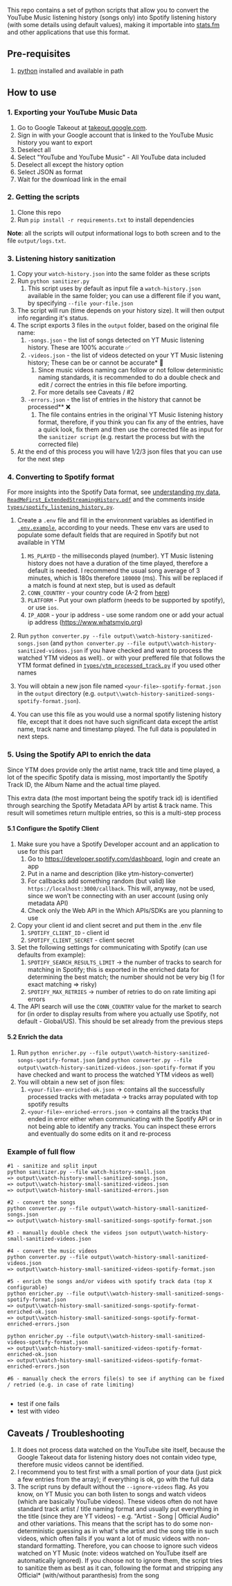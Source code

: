 This repo contains a set of python scripts that allow you to convert the YouTube Music listening history (songs only) into Spotify listening history (with some details using default values), making it importable into [stats.fm](http://stats.fm) and other applications that use this format.

## Pre-requisites

1. [python](https://www.python.org) installed and available in path

## How to use

### 1. Exporting your YouTube Music Data

1. Go to Google Takeout at [takeout.google.com](https://takeout.google.com).
2. Sign in with your Google account that is linked to the YouTube Music history you want to export
3. Deselect all
4. Select "YouTube and YouTube Music" - All YouTube data included
5. Deselect all except the history option
6. Select JSON as format
7. Wait for the download link in the email

### 2. Getting the scripts

1. Clone this repo
2. Run `pip install -r requirements.txt` to install dependencies

**Note**: all the scripts will output informational logs to both screen and to the file `output/logs.txt`.

### 3. Listening history sanitization

1. Copy your `watch-history.json` into the same folder as these scripts
2. Run `python sanitizer.py`
   1. This script uses by default as input file a `watch-history.json` available in the same folder; you can use a different file if you want, by specifying `--file your-file.json`
3. The script will run (time depends on your history size). It will then output info regarding it's status.
4. The script exports 3 files in the `output` folder, based on the original file name:
   1. `-songs.json` - the list of songs detected on YT Music listening history. These are 100% accurate ✅
   2. `-videos.json` - the list of videos detected on your YT Music listening history; These can be or cannot be accurate* 🤔
      1. Since music videos naming can follow or not follow deterministic naming standards, it is recommended to do a double check and edit / correct the entries in this file before importing. 
      2. For more details see Caveats / #2
   3. `-errors.json` - the list of entries in the history that cannot be processed** ❌
      1. The file contains entries in the original YT Music listening history format, therefore, if you think you can fix any of the entries, have a quick look, fix them and then use the corrected file as input for the `sanitizer script` (e.g. restart the process but with the corrected file)
5. At the end of this process you will have 1/2/3 json files that you can use for the next step


### 4. Converting to Spotify format

For more insights into the Spotify Data format, see [understanding my data](https://support.spotify.com/article/understanding-my-data/), [`ReadMeFirst_ExtendedStreamingHistory.pdf`](docs/ReadMeFirst_ExtendedStreamingHistory.pdf) and the comments inside [`types/spotify_listening_history.py`](types/spotify_listening_history.py).

1. Create a `.env` file and fill in the environment variables as identified in [`.env.example`](.env.example), according to your needs. These env vars are used to populate some default fields that are required in Spotify but not available in YTM
   1. `MS_PLAYED` - the milliseconds played (number). YT Music listening history does not have a duration of the time played, therefore a default is needed. I recommend the usual song average of 3 minutes, which is 180s therefore `180000` (ms). This will be replaced if a match is found at next step, but is used as default
   2. `CONN_COUNTRY` - your country code (A-2 from [here](https://en.wikipedia.org/wiki/List_of_ISO_3166_country_codes))
   3. `PLATFORM` - Put your own platform (needs to be supported by spotify), or use `ios`.
   4. `IP_ADDR` - your ip address - use some random one or add your actual ip address (https://www.whatsmyip.org)

2. Run `python converter.py --file output\\watch-history-sanitized-songs.json` (and `python converter.py --file output\\watch-history-sanitized-videos.json` if you have checked and want to process the watched YTM videos as well).. or with your preffered file that follows the YTM format defined in [`types/ytm_processed_track.py`](types/ytm_processed_track.py) if you used other names
3. You will obtain a new json file named `<your-file>-spotify-format.json` in the `output` directory (e.g. `output\\watch-history-sanitized-songs-spotify-format.json`).
4. You can use this file as you would use a normal spotify listening history file, except that it does not have such significant data except the artist name, track name and timestamp played. The full data is populated in next steps.

### 5. Using the Spotify API to enrich the data

Since YTM does provide only the artist name, track title and time played, a lot of the specific Spotify data is missing, most importantly the Spotify Track ID, the Album Name and the actual time played.

This extra data (the most important being the spotify track id) is identified through searching the Spotify Metadata API by artist & track name. This result will sometimes return multiple entries, so this is a multi-step process

#### 5.1 Configure the Spotify Client

1. Make sure you have a Spotify Developer account and an application to use for this part
   1. Go to https://developer.spotify.com/dashboard, login and create an app
   2. Put in a name and description (like ytm-history-converter)
   3. For callbacks add something random (but valid) like `https://localhost:3000/callback`. This will, anyway, not be used, since we won't be connecting with an user account (using only metadata API)
   4. Check only the Web API in the Which APIs/SDKs are you planning to use
2. Copy your client id and client secret and put them in the .env file
   1. `SPOTIFY_CLIENT_ID` - client id
   2. `SPOTIFY_CLIENT_SECRET` - client secret
3. Set the following settings for communicating with Spotify (can use defaults from example):
   1. `SPOTIFY_SEARCH_RESULTS_LIMIT` -> the number of tracks to search for matching in Spotify; this is exported in the enriched data for determining the best match; the number should not be very big (1 for exact matching => risky)
   2. `SPOTIFY_MAX_RETRIES` -> number of retries to do on rate limiting api errors
4. The API search will use the `CONN_COUNTRY` value for the market to search for (in order to display results from where you actually use Spotify, not default - Global/US). This should be set already from the previous steps

#### 5.2 Enrich the data

1. Run `python enricher.py --file output\\watch-history-sanitized-songs-spotify-format.json` (and `python converter.py --file output\\watch-history-sanitized-videos.json-spotify-format` if you have checked and want to process the watched YTM videos as well)
2. You will obtain a new set of json files:
   1. `<your-file>-enriched-ok.json` -> contains all the successfully processed tracks with metadata -> tracks array populated with top spotify results
   2. `<your-file>-enriched-errors.json` -> contains all the tracks that ended in error either when communicating with the Spotify API or in not being able to identify any tracks. You can inspect these errors and eventually do some edits on it and re-process



### Example of full flow

```
#1 - sanitize and split input
python sanitizer.py --file watch-history-small.json
=> output\\watch-history-small-sanitized-songs.json,
=> output\\watch-history-small-sanitized-videos.json
=> output\\watch-history-small-sanitized-errors.json

#2 - convert the songs
python converter.py --file output\\watch-history-small-sanitized-songs.json
=> output\\watch-history-small-sanitized-songs-spotify-format.json

#3 - manually double check the videos json output\\watch-history-small-sanitized-videos.json

#4 - convert the music videos
python converter.py --file output\\watch-history-small-sanitized-videos.json
=> output\\watch-history-small-sanitized-videos-spotify-format.json

#5 - enrich the songs and/or videos with spotify track data (top X configurable)
python enricher.py --file output\\watch-history-small-sanitized-songs-spotify-format.json
=> output\\watch-history-small-sanitized-songs-spotify-format-enriched-ok.json
=> output\\watch-history-small-sanitized-songs-spotify-format-enriched-errors.json

python enricher.py --file output\\watch-history-small-sanitized-videos-spotify-format.json
=> output\\watch-history-small-sanitized-videos-spotify-format-enriched-ok.json
=> output\\watch-history-small-sanitized-videos-spotify-format-enriched-errors.json

#6 - manually check the errors file(s) to see if anything can be fixed / retried (e.g. in case of rate limiting)


```

- test if one fails
- test with video

## Caveats / Troubleshooting

1. It does not process data watched on the YouTube site itself, because the Google Takeout data for listening history does not contain video type, therefore music videos cannot be identified.
2. I recommend you to test first with a small portion of your data (just pick a few entries from the array); if everything is ok, go with the full data
3. The script runs by default without the `--ignore-videos` flag. 
   As you know, on YT Music you can both listen to songs and watch videos (which are basically YouTube videos). 
   These videos often do not have standard track artist / title naming format and usually put everything in the title (since they are YT videos) - e.g. "Artist - Song | Official Audio" and other variations. This means that the script has to do some non-deterministic guessing as in what's the artist and the song title in such videos, which often fails if you want a lot of music videos with non-standard formatting. Therefore, you can choose to ignore such videos watched on YT Music (note: videos watched on YouTube itself are automatically ignored). If you choose not to ignore them, the script tries to sanitize them as best as it can, following the format <artist-name><split-chars><song-title> and stripping any Official* (with/without paranthesis) from the song

